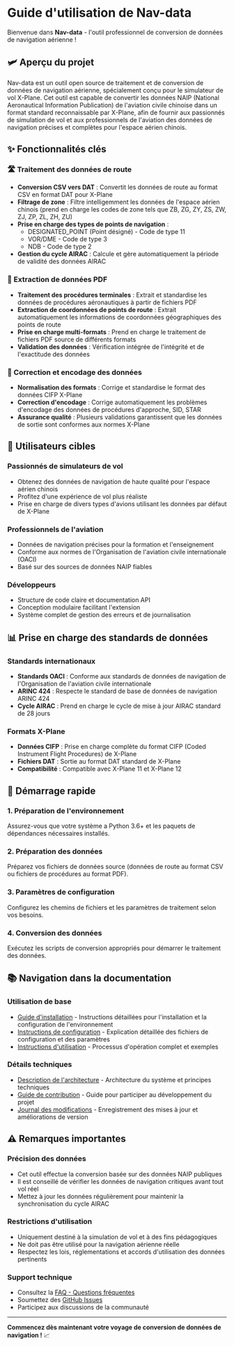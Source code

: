 # Guide d'utilisation de Nav-data

Bienvenue dans **Nav-data** - l'outil professionnel de conversion de données de navigation aérienne !

## 🛩️ Aperçu du projet

Nav-data est un outil open source de traitement et de conversion de données de navigation aérienne, spécialement conçu pour le simulateur de vol X-Plane. Cet outil est capable de convertir les données NAIP (National Aeronautical Information Publication) de l'aviation civile chinoise dans un format standard reconnaissable par X-Plane, afin de fournir aux passionnés de simulation de vol et aux professionnels de l'aviation des données de navigation précises et complètes pour l'espace aérien chinois.

## ✨ Fonctionnalités clés

### 🛣️ Traitement des données de route
- **Conversion CSV vers DAT** : Convertit les données de route au format CSV en format DAT pour X-Plane
- **Filtrage de zone** : Filtre intelligemment les données de l'espace aérien chinois (prend en charge les codes de zone tels que ZB, ZG, ZY, ZS, ZW, ZJ, ZP, ZL, ZH, ZU)
- **Prise en charge des types de points de navigation** :
  - DESIGNATED_POINT (Point désigné) - Code de type 11
  - VOR/DME - Code de type 3
  - NDB - Code de type 2
- **Gestion du cycle AIRAC** : Calcule et gère automatiquement la période de validité des données AIRAC

### 📄 Extraction de données PDF
- **Traitement des procédures terminales** : Extrait et standardise les données de procédures aéronautiques à partir de fichiers PDF
- **Extraction de coordonnées de points de route** : Extrait automatiquement les informations de coordonnées géographiques des points de route
- **Prise en charge multi-formats** : Prend en charge le traitement de fichiers PDF source de différents formats
- **Validation des données** : Vérification intégrée de l'intégrité et de l'exactitude des données

### 🔧 Correction et encodage des données
- **Normalisation des formats** : Corrige et standardise le format des données CIFP X-Plane
- **Correction d'encodage** : Corrige automatiquement les problèmes d'encodage des données de procédures d'approche, SID, STAR
- **Assurance qualité** : Plusieurs validations garantissent que les données de sortie sont conformes aux normes X-Plane

## 🎯 Utilisateurs cibles

### Passionnés de simulateurs de vol
- Obtenez des données de navigation de haute qualité pour l'espace aérien chinois
- Profitez d'une expérience de vol plus réaliste
- Prise en charge de divers types d'avions utilisant les données par défaut de X-Plane

### Professionnels de l'aviation
- Données de navigation précises pour la formation et l'enseignement
- Conforme aux normes de l'Organisation de l'aviation civile internationale (OACI)
- Basé sur des sources de données NAIP fiables

### Développeurs
- Structure de code claire et documentation API
- Conception modulaire facilitant l'extension
- Système complet de gestion des erreurs et de journalisation

## 📊 Prise en charge des standards de données

### Standards internationaux
- **Standards OACI** : Conforme aux standards de données de navigation de l'Organisation de l'aviation civile internationale
- **ARINC 424** : Respecte le standard de base de données de navigation ARINC 424
- **Cycle AIRAC** : Prend en charge le cycle de mise à jour AIRAC standard de 28 jours

### Formats X-Plane
- **Données CIFP** : Prise en charge complète du format CIFP (Coded Instrument Flight Procedures) de X-Plane
- **Fichiers DAT** : Sortie au format DAT standard de X-Plane
- **Compatibilité** : Compatible avec X-Plane 11 et X-Plane 12

## 🚀 Démarrage rapide

### 1. Préparation de l'environnement
Assurez-vous que votre système a Python 3.6+ et les paquets de dépendances nécessaires installés.

### 2. Préparation des données
Préparez vos fichiers de données source (données de route au format CSV ou fichiers de procédures au format PDF).

### 3. Paramètres de configuration
Configurez les chemins de fichiers et les paramètres de traitement selon vos besoins.

### 4. Conversion des données
Exécutez les scripts de conversion appropriés pour démarrer le traitement des données.

## 📚 Navigation dans la documentation

### Utilisation de base
- [Guide d'installation](./installation.md) - Instructions détaillées pour l'installation et la configuration de l'environnement
- [Instructions de configuration](./configuration.md) - Explication détaillée des fichiers de configuration et des paramètres
- [Instructions d'utilisation](./usage.md) - Processus d'opération complet et exemples

### Détails techniques
- [Description de l'architecture](../architecture.md) - Architecture du système et principes techniques
- [Guide de contribution](../contributing.md) - Guide pour participer au développement du projet
- [Journal des modifications](../changelog.md) - Enregistrement des mises à jour et améliorations de version

## ⚠️ Remarques importantes

### Précision des données
- Cet outil effectue la conversion basée sur des données NAIP publiques
- Il est conseillé de vérifier les données de navigation critiques avant tout vol réel
- Mettez à jour les données régulièrement pour maintenir la synchronisation du cycle AIRAC

### Restrictions d'utilisation
- Uniquement destiné à la simulation de vol et à des fins pédagogiques
- Ne doit pas être utilisé pour la navigation aérienne réelle
- Respectez les lois, réglementations et accords d'utilisation des données pertinents

### Support technique
- Consultez la [FAQ - Questions fréquentes](./usage.md#faq)
- Soumettez des [GitHub Issues](https://github.com/your-repo/nav-data/issues)
- Participez aux discussions de la communauté

---

**Commencez dès maintenant votre voyage de conversion de données de navigation !** 📈